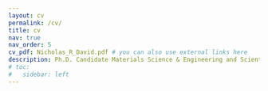 ```yaml
---
layout: cv
permalink: /cv/
title: cv
nav: true
nav_order: 5
cv_pdf: Nicholas_R_David.pdf # you can also use external links here
description: Ph.D. Candidate Materials Science & Engineering and Scientific Computing
# toc:
#   sidebar: left
---
```

